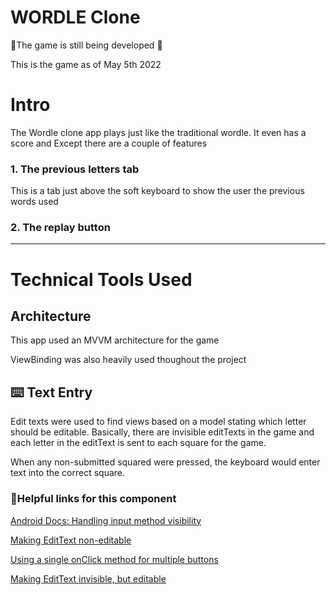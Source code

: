 # WORDLE Clone


🚧The game is still being developed 🚧

This is the game as of May 5th 2022

# Intro

The Wordle clone app plays just like the traditional wordle. It even has a score and  Except there are a couple of features

### 1. The previous letters tab

This is a tab just above the soft keyboard to show the user the previous words used

### 2. The replay button

---

# Technical Tools Used

## Architecture

This app used an MVVM architecture for the game

ViewBinding was also heavily used thoughout the project

## ⌨️ Text Entry

Edit texts were used to find views based on a model stating which letter should be editable. Basically, there are invisible editTexts in the game and each letter in the editText is sent to each square for the game.

When any non-submitted squared were pressed, the keyboard would enter text into the correct square.

### 🔗Helpful links for this component

[Android Docs: Handling input method visibility](https://developer.android.com/training/keyboard-input/visibility#kotlin)

[Making EditText non-editable](https://stackoverflow.com/questions/9470171/edittext-non-editable)

[Using a single onClick method for multiple buttons](https://stackoverflow.com/questions/7873480/android-one-onclick-method-for-multiple-buttons)

[Making EditText invisible, but editable](https://stackoverflow.com/questions/18159263/android-hidden-but-select-able-edittext)
